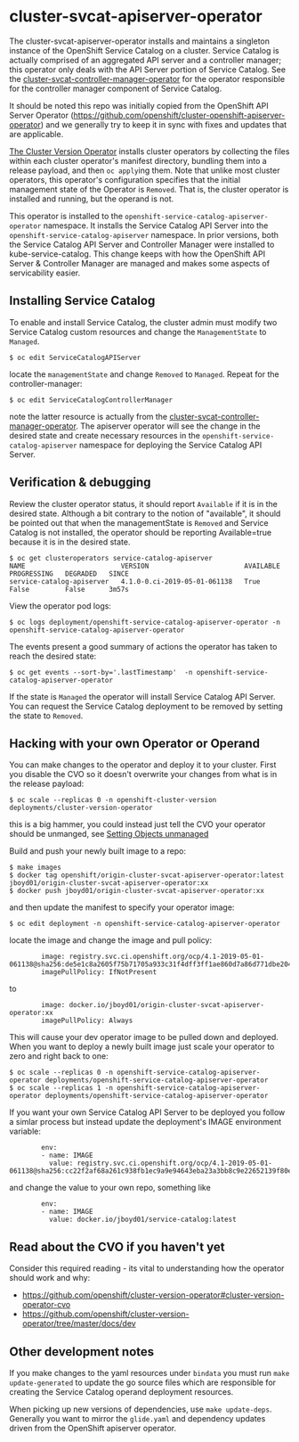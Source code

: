 # cluster-svcat-apiserver-operator
The cluster-svcat-apiserver-operator installs and maintains a singleton instance of the OpenShift Service Catalog on a cluster.  Service Catalog is actually comprised of an aggregated API server and a controller manager; this operator only deals with the API Server portion of Service Catalog.  See the [cluster-svcat-controller-manager-operator](https://github.com/openshift/cluster-svcat-controller-manager-operator) for the operator responsible for the controller manager component of Service Catalog.

It should be noted this repo was initially copied from the OpenShift API Server Operator (https://github.com/openshift/cluster-openshift-apiserver-operator) and we generally try to keep it in sync with fixes and updates that are applicable.

[The Cluster Version Operator](https://github.com/openshift/cluster-version-operator) installs cluster operators by collecting the files within each cluster operator's manifest directory, bundling them into a release payload, and then `oc apply`ing them.  Note that unlike most cluster operators, this operator's configuration specifies that the initial management state of the Operator is `Removed`.  That is, the cluster operator is installed and running, but the operand is not.

This operator is installed to the `openshift-service-catalog-apiserver-operator` namespace.  It installs the Service Catalog API Server into the `openshift-service-catalog-apiserver` namespace.  In prior versions, both the Service Catalog API Server and Controller Manager were installed to kube-service-catalog.  This change keeps with how the OpenShift API Server & Controller Manager are managed and makes some aspects of servicability easier.


## Installing Service Catalog
To enable and install Service Catalog, the cluster admin must modify two Service Catalog custom resources and change the `ManagementState` to `Managed`. 
```
$ oc edit ServiceCatalogAPIServer
```
locate the `managementState` and change `Removed` to `Managed`.  Repeat for the controller-manager:
```
$ oc edit ServiceCatalogControllerManager
```
note the latter resource is actually from the [cluster-svcat-controller-manager-operator](https://github.com/openshift/cluster-svcat-controller-manager-operator).  The apiserver operator will see the change in the desired state and create necessary resources in the `openshift-service-catalog-apiserver` namespace for deploying the Service Catalog API Server.


## Verification & debugging
Review the cluster operator status, it should report `Available` if it is in the desired state.  Although a bit contrary to the notion of "available", it should be pointed out that when the managementState is `Removed` and Service Catalog is not installed, the operator should be reporting Available=true because it is in the desired state.
```
$ oc get clusteroperators service-catalog-apiserver
NAME                        VERSION                        AVAILABLE   PROGRESSING   DEGRADED   SINCE
service-catalog-apiserver   4.1.0-0.ci-2019-05-01-061138   True        False         False      3m57s
```
View the operator pod logs:
```
$ oc logs deployment/openshift-service-catalog-apiserver-operator -n openshift-service-catalog-apiserver-operator
```
The events present a good summary of actions the operator has taken to reach the desired state:
```
$ oc get events --sort-by='.lastTimestamp'  -n openshift-service-catalog-apiserver-operator
```

If the state is `Managed` the operator will install Service Catalog API Server.  You can request the Service Catalog deployment to be removed by setting the state to `Removed`.  

## Hacking with your own Operator or Operand
You can make changes to the operator and deploy it to your cluster.  First you disable the CVO so it doesn't overwrite your changes from what is in the release payload:
```
$ oc scale --replicas 0 -n openshift-cluster-version deployments/cluster-version-operator
```
this is a big hammer, you could instead just tell the CVO your operator should be unmanged, see [Setting Objects unmanaged](https://github.com/openshift/cluster-version-operator/blob/master/docs/dev/clusterversion.md#setting-objects-unmanaged)

Build and push your newly built image to a repo:
```
$ make images
$ docker tag openshift/origin-cluster-svcat-apiserver-operator:latest jboyd01/origin-cluster-svcat-apiserver-operator:xx
$ docker push jboyd01/origin-cluster-svcat-apiserver-operator:xx
```
and then update the manifest to specify your operator  image:
```
$ oc edit deployment -n openshift-service-catalog-apiserver-operator
```
locate the image and change the image and pull policy:
```
        image: registry.svc.ci.openshift.org/ocp/4.1-2019-05-01-061138@sha256:de5e1c8a2605f75b71705a933c31f4dff3ff1ae860d7a86d771dbe2043a4cea0
        imagePullPolicy: IfNotPresent
```
to
```
        image: docker.io/jboyd01/origin-cluster-svcat-apiserver-operator:xx
        imagePullPolicy: Always
```
This will cause your dev operator image to be pulled down and deployed.  When you want to deploy a newly built image just scale your operator to zero and right back to one:
```
$ oc scale --replicas 0 -n openshift-service-catalog-apiserver-operator deployments/openshift-service-catalog-apiserver-operator
$ oc scale --replicas 1 -n openshift-service-catalog-apiserver-operator deployments/openshift-service-catalog-apiserver-operator
```

If you want your own Service Catalog API Server to be deployed you follow a simlar process but instead update the deployment's IMAGE environment variable:
```
        env:
        - name: IMAGE
          value: registry.svc.ci.openshift.org/ocp/4.1-2019-05-01-061138@sha256:cc22f2af68a261c938fb1ec9a9e94643eba23a3bb8c9e22652139f80ee57681b
```
and change the value to your own repo, something like
```
        env:
        - name: IMAGE
          value: docker.io/jboyd01/service-catalog:latest
```
## Read about the CVO if you haven't yet
Consider this required reading - its vital to understanding how the operator should work and why:
* https://github.com/openshift/cluster-version-operator#cluster-version-operator-cvo
* https://github.com/openshift/cluster-version-operator/tree/master/docs/dev

## Other development notes
If you make changes to the yaml resources under `bindata` you must run `make update-generated` to update the go source files which are responsible for creating the Service Catalog operand deployment resources.

When picking up new versions of dependencies, use `make update-deps`.  Generally you want to mirror the `glide.yaml` and dependency updates driven from the OpenShift apiserver operator.
